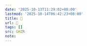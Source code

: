 ```yaml
---
date: '2025-10-13T11:29:02+08:00'
lastmod: '2025-10-14T06:42:23+08:00'
title: 󰟴
url: 󰟴
tags: []
src: GHZR
note:
---
```

